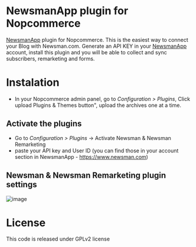 # NewsmanApp plugin for Nopcommerce
[NewsmanApp](https://www.newsman.com) plugin for Nopcommerce. This is the easiest way to connect your Blog with Newsman.com. Generate an API KEY in your [NewsmanApp](https://www.newsman.com) account, install this plugin and you will be able to collect and sync subscribers, remarketing and forms. 

# Instalation

- In your Nopcommerce admin panel, go to *Configuration > Plugins*, Click upload Plugins & Themes button", upload the archives one at a time.

## Activate the plugins
- Go to *Configuration > Plugins* -> Activate Newsman & Newsman Remarketing
- paste your API key and User ID (you can find those in your account section in NewsmanApp - https://www.newsman.com)

## Newsman & Newsman Remarketing plugin settings
![image](https://user-images.githubusercontent.com/28097949/202709174-ad4d4c85-2776-4fad-8ce3-71e11673b22b.png)

# License

This code is released under GPLv2 license
